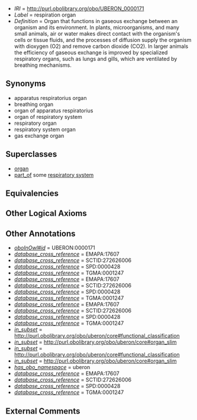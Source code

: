  * *IRI* = http://purl.obolibrary.org/obo/UBERON_0000171
 * *Label* = respiration organ
 * *Definition* = Organ that functions in gaseous exchange between an organism and its environment. In plants, microorganisms, and many small animals, air or water makes direct contact with the organism's cells or tissue fluids, and the processes of diffusion supply the organism with dioxygen (O2) and remove carbon dioxide (CO2). In larger animals the efficiency of gaseous exchange is improved by specialized respiratory organs, such as lungs and gills, which are ventilated by breathing mechanisms.

## Synonyms

 * apparatus respiratorius organ
 * breathing organ
 * organ of apparatus respiratorius
 * organ of respiratory system
 * respiratory organ
 * respiratory system organ
 * gas exchange organ

## Superclasses

 * [organ](../../UBERON/62/UBERON_0000062.md)
 * [part_of](../../BFO/50/BFO_0000050.md) some [respiratory system](../../UBERON/04/UBERON_0001004.md)

## Equivalencies


## Other Logical Axioms


## Other Annotations

 * *[oboInOwl#id](../../id/oboInOwl#id.md)* = UBERON:0000171
 * *[database_cross_reference](../../ef/oboInOwl#hasDbXref.md)* = EMAPA:17607
 * *[database_cross_reference](../../ef/oboInOwl#hasDbXref.md)* = SCTID:272626006
 * *[database_cross_reference](../../ef/oboInOwl#hasDbXref.md)* = SPD:0000428
 * *[database_cross_reference](../../ef/oboInOwl#hasDbXref.md)* = TGMA:0001247
 * *[database_cross_reference](../../ef/oboInOwl#hasDbXref.md)* = EMAPA:17607
 * *[database_cross_reference](../../ef/oboInOwl#hasDbXref.md)* = SCTID:272626006
 * *[database_cross_reference](../../ef/oboInOwl#hasDbXref.md)* = SPD:0000428
 * *[database_cross_reference](../../ef/oboInOwl#hasDbXref.md)* = TGMA:0001247
 * *[database_cross_reference](../../ef/oboInOwl#hasDbXref.md)* = EMAPA:17607
 * *[database_cross_reference](../../ef/oboInOwl#hasDbXref.md)* = SCTID:272626006
 * *[database_cross_reference](../../ef/oboInOwl#hasDbXref.md)* = SPD:0000428
 * *[database_cross_reference](../../ef/oboInOwl#hasDbXref.md)* = TGMA:0001247
 * *[in_subset](../../et/oboInOwl#inSubset.md)* = http://purl.obolibrary.org/obo/uberon/core#functional_classification
 * *[in_subset](../../et/oboInOwl#inSubset.md)* = http://purl.obolibrary.org/obo/uberon/core#organ_slim
 * *[in_subset](../../et/oboInOwl#inSubset.md)* = http://purl.obolibrary.org/obo/uberon/core#functional_classification
 * *[in_subset](../../et/oboInOwl#inSubset.md)* = http://purl.obolibrary.org/obo/uberon/core#organ_slim
 * *[has_obo_namespace](../../ce/oboInOwl#hasOBONamespace.md)* = uberon
 * *[database_cross_reference](../../ef/oboInOwl#hasDbXref.md)* = EMAPA:17607
 * *[database_cross_reference](../../ef/oboInOwl#hasDbXref.md)* = SCTID:272626006
 * *[database_cross_reference](../../ef/oboInOwl#hasDbXref.md)* = SPD:0000428
 * *[database_cross_reference](../../ef/oboInOwl#hasDbXref.md)* = TGMA:0001247

## External Comments

